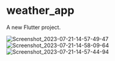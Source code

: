 # weather_app

A new Flutter project.

![Screenshot_2023-07-21-14-57-49-47](https://github.com/fadyZaherEng/Weather_App/assets/60519197/cbbd01eb-1162-420e-987a-eb896784e21c)
![Screenshot_2023-07-21-14-58-09-64](https://github.com/fadyZaherEng/Weather_App/assets/60519197/31c063bc-9025-4e54-a2b1-7d386f5d3d3d)
![Screenshot_2023-07-21-14-57-44-94](https://github.com/fadyZaherEng/Weather_App/assets/60519197/2f19954e-1b75-440a-bb68-663853254263)
